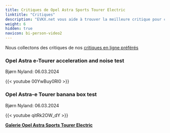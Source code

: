 ```yaml
---
title: Critiques de Opel Astra Sports Tourer Electric
linktitle: "Critiques"
description: "EVKX.net vous aide à trouver la meilleure critique pour ce modèle."
weight: 6
hidden: true
navicon: bi-person-video2
---
```

Nous collectons des critiques de nos [critiques en ligne préférés](../../../../../guides/evreviewers/)

<div class="container text-center shadow p-2 pe-4 mb-5 bg-body-tertiary rounded border">
<h3>Opel Astra e-Tourer acceleration and noise test</h3>
<p>Bjørn Nyland: 06.03.2024</p>

{{< youtube 00YwBuy0RI0 >}}

</div>
<div class="container text-center shadow p-2 pe-4 mb-5 bg-body-tertiary rounded border">
<h3>Opel Astra-e Tourer banana box test</h3>
<p>Bjørn Nyland: 06.03.2024</p>

{{< youtube qitRk2OW_dY >}}

</div>
<div class="mt-3 mb-3">
<a href="../gallery/" class="text-decoration-none text-black">
<strong><i class="bi-arrow-left"></i>Galerie  </strong>
</a>
<a href="../" class="text-decoration-none text-black float-end">
<strong>Opel Astra Sports Tourer Electric <i class="bi-arrow-right"></i></strong>
</a>
</div>
